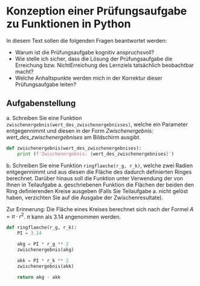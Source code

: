 # Konzeption einer Prüfungsaufgabe zu Funktionen in Python

In diesem Text sollen die folgenden Fragen beantwortet werden:

- Warum ist die Prüfungsaufgabe kognitiv anspruchsvoll?
- Wie stelle ich sicher, dass die Lösung der Prüfungsaufgabe die
  Erreichung bzw. NichtErreichung des Lernziels tatsächlich beobachtbar
  macht?
- Welche Anhaltspunkte werden mich in der Korrektur dieser
  Prüfungsaufgabe leiten?

## Aufgabenstellung

a. Schreiben Sie eine Funktion
   `zwischenergebnis(wert_des_zwischenergebnisses)`, welche ein Parameter
   entgegennimmt und diesen in der Form *Zwischenergebnis:
   wert_des_zwischenergebnises* am Bildschirm ausgibt.

   ```Python
   def zwischenergebnis(wert_des_zwischenergebnises):
       print (f'Zwischenergebnis: {wert_des_zwischenergebnises}')
   ```

b. Schreiben Sie eine Funktion `ringflaeche(r_g,
r_k)`, welche zwei Radien entgegennimmt und aus diesen die
Fläche des dadurch definierten Ringes berechnet. Darüber hinaus soll die
Funktion unter Verwendung der von Ihnen in Teilaufgabe a. geschriebenen
Funktion die Flächen der beiden den Ring definierenden Kreise ausgeben
(Falls Sie Teilaufgabe a. nicht gelöst haben, verzichten Sie auf die
Ausgabe der Zwischenresultate).

Zur Erinnerung: Die Fläche eines Kreises berechnet sich nach der Formel
$A = \pi \cdot r^2$. $\pi$ kann als 3.14 angenommen werden.

```Python
def ringflaeche(r_g, r_k):
    PI = 3.14

    akg = PI * r_g ** 2
    zwischenergebnis(akg)

    akk = PI * r_k ** 2
    zwischenergebnis(akk)
    
    return akg - akk
```